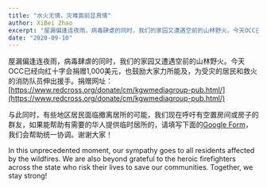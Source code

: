 ```yaml
---
title: "水火无情，灾难面前显真情"
author: XiBei Zhao
excerpt: "屋漏偏逢连夜雨，病毒肆虐的同时，我们的家园又遭遇空前的山林野火。今天OCC已经向红十字会捐赠1,000美元，也鼓励大家力所能及，为受灾的居民和救火的消防队员伸出援手。与此同时，有些地区居民面临撤离居所的可能，我们现在呼吁有空置房间或房子的群友，如果能帮助有需要的华人提供临时居所的，请填写下面的Google Form，我们会统一协调。谢谢大家！"
date: "2020-09-10"
---
```


屋漏偏逢连夜雨，病毒肆虐的同时，我们的家园又遭遇空前的山林野火。今天OCC已经向红十字会捐赠1,000美元，也鼓励大家力所能及，为受灾的居民和救火的消防队员伸出援手。捐赠网址： [https://www.redcross.org/donate/cm/kgwmediagroup-pub.html/](https://www.redcross.org/donate/cm/kgwmediagroup-pub.html/)

与此同时，有些地区居民面临撤离居所的可能，我们现在呼吁有空置房间或房子的群友，如果能帮助有需要的华人提供临时居所的，请填写下面的[Google Form](https://docs.google.com/forms/d/e/1FAIpQLSfXKsH6C0CMbIhw-2Wgo84vxAXoDNeFezBETMT0EFD_AJ_tbg/viewform?usp=sf_link)，我们会帮助统一协调。谢谢大家！

In this unprecedented moment, our sympathy goes to all residents affected by the wildfires. We are also beyond grateful to the heroic firefighters across the state who risk their lives to save our communities. Together, we stay strong!

